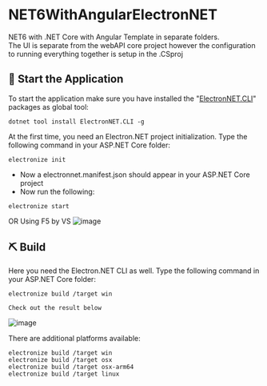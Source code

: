 # NET6WithAngularElectronNET

NET6 with .NET Core with Angular Template in separate folders. <br>
The UI is separate from the webAPI core project however the configuration to running everything together is setup in the .CSproj

## 🚀 Start the Application

To start the application make sure you have installed the "[ElectronNET.CLI](https://www.nuget.org/packages/ElectronNET.CLI/)" packages as global tool:

```
dotnet tool install ElectronNET.CLI -g
```

At the first time, you need an Electron.NET project initialization. Type the following command in your ASP.NET Core folder:

```
electronize init
```

* Now a electronnet.manifest.json should appear in your ASP.NET Core project
* Now run the following:

```
electronize start
```
OR Using F5 by VS
![image](https://user-images.githubusercontent.com/14084041/190146983-c10a5908-a3ba-4aaa-a748-7832643e155e.png)


## ⛏ Build

Here you need the Electron.NET CLI as well. Type the following command in your ASP.NET Core folder:

```
electronize build /target win

Check out the result below
```

![image](https://user-images.githubusercontent.com/14084041/190147704-4a41cae7-c807-4161-9903-96ab862833da.png)


There are additional platforms available:

```
electronize build /target win
electronize build /target osx
electronize build /target osx-arm64
electronize build /target linux
```


